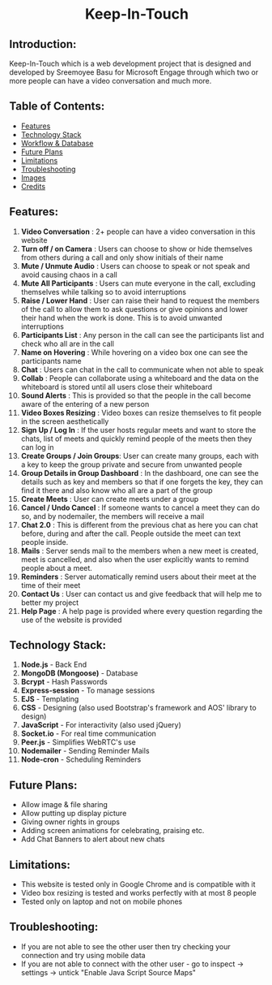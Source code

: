 <h1 align="center"><b>Keep-In-Touch</b></h1>
<p align="center">
</p>

## Introduction:
  Keep-In-Touch which is a web development project that is designed and developed by Sreemoyee Basu for Microsoft Engage through which two or more people can have a video conversation and much more.


## Table of Contents:
* [ Features ](#features)
* [ Technology Stack ](#technologystack)
* [ Workflow & Database ](#models) 
* [ Future Plans ](#futureplans)
* [ Limitations ](#limitations)
* [ Troubleshooting ](#troubleshooting)
* [ Images ](#images)
* [ Credits ](#credits)



## <a name="features"></a>Features:
1) <b>Video Conversation</b> : 2+ people can have a video conversation in this website
2) <b>Turn off / on Camera</b> : Users can choose to show or hide themselves from others during a call and only show initials of their name
3) <b>Mute / Unmute Audio</b> : Users can choose to speak or not speak and avoid causing chaos in a call
4) <b>Mute All Participants</b> : Users can mute everyone in the call, excluding themselves while talking so to avoid interruptions
5) <b>Raise / Lower Hand</b> : User can raise their hand to request the members of the call to allow them to ask questions or give opinions and lower their hand when the work is done. This is to avoid unwanted interruptions
6) <b>Participants List</b> : Any person in the call can see the participants list and check who all are in the call
7) <b>Name on Hovering</b> : While hovering on a video box one can see the participants name
8) <b>Chat</b> : Users can chat in the call to communicate when not able to speak
9) <b>Collab</b> : People can collaborate using a whiteboard and the data on the whiteboard is stored until all users close their whiteboard
10) <b>Sound Alerts</b> : This is provided so that the people in the call become aware of the entering of a new person
11) <b>Video Boxes Resizing</b> : Video boxes can resize themselves to fit people in the screen aesthetically
12) <b>Sign Up / Log In</b> : If the user hosts regular meets and want to store the chats, list of meets and quickly remind people of the meets then they can log in
13) <b>Create Groups / Join Groups</b>: User can create many groups, each with a key to keep the group private and secure from unwanted people
14) <b>Group Details in Group Dashboard</b> : In the dashboard, one can see the details such as key and members so that if one forgets the key, they can find it there and also know who all are a part of the group
15) <b>Create Meets</b> : User can create meets under a group
16) <b>Cancel / Undo Cancel</b> : If someone wants to cancel a meet they can do so, and by nodemailer, the members will receive a mail
17) <b>Chat 2.0</b> : This is different from the previous chat as here you can chat before, during and after the call. People outside the meet can text people inside.
18) <b>Mails</b> : Server sends mail to the members when a new meet is created, meet is cancelled, and also when the user explicitly wants to remind people about a meet.
19) <b>Reminders</b> : Server automatically remind users about their meet at the time of their meet
20) <b>Contact Us</b> : User can contact us and give feedback that will help me to better my project
21) <b>Help Page</b> : A help page is provided where every question regarding the use of the website is provided

## <a name="technologystack"></a>Technology Stack:
  1) <b>Node.js</b>  - Back End
  2) <b>MongoDB (Mongoose)</b> - Database
  3) <b>Bcrypt</b> - Hash Passwords
  4) <b>Express-session</b> - To manage sessions
  5) <b>EJS</b> - Templating 
  6) <b>CSS</b> - Designing (also used Bootstrap's framework and AOS' library to design)
  7) <b>JavaScript</b> - For interactivity (also used jQuery)
  8) <b>Socket.io</b> - For real time communication
  9) <b>Peer.js</b> - Simplifies WebRTC's use
  10) <b>Nodemailer</b> - Sending Reminder Mails
  11) <b>Node-cron</b> - Scheduling Reminders 


 
 ## <a name="futureplans"></a>Future Plans:
 * Allow image & file sharing
 * Allow putting up display picture
 * Giving owner rights in groups
 * Adding screen animations for celebrating, praising etc.
 * Add Chat Banners to alert about new chats

  ## <a name="limitaions"></a>Limitations:
* This website is tested only in Google Chrome and is compatible with it
* Video box resizing is tested and works perfectly with at most 8 people
* Tested only on laptop and not on mobile phones

## <a name="troubleshooting"></a>Troubleshooting:
 * If you are not able to see the other user then try checking your connection and try using mobile data
 * If you are not able to connect with the other user - go to inspect -> settings -> untick "Enable Java Script Source Maps"


